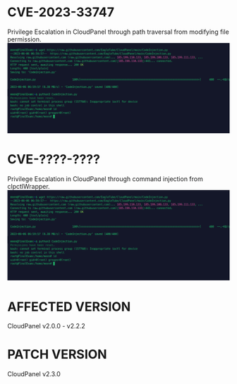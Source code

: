 # CVE-2023-33747
Privilege Escalation in CloudPanel through path traversal from modifying file permission.
<br>
<img src='https://github.com/EagleTube/CloudPanel/raw/main/image.png'>

# CVE-????-????
Privilege Escalation in CloudPanel through command injection from clpctlWrapper.
<br>
<img src='https://raw.githubusercontent.com/EagleTube/CloudPanel/main/Screenshot%20from%202023-06-06%2015-00-21.png'>

# AFFECTED VERSION
CloudPanel v2.0.0 - v2.2.2

# PATCH VERSION
CloudPanel v2.3.0
